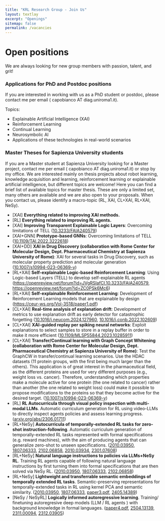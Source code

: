 ```yaml
---
title: "KRL Research Group - Join Us"
layout: textlay
excerpt: "Openings"
sitemap: false
permalink: /vacancies
---
```


<h1 class="sapienza-text"> Open positions</h1>

We are always looking for new group members with passion, talent, and grit!


<!-- <h3 class="sapienza-text">  Current open positions</h3>
<b>Sapienza University of Rome - PhD in Engineering in Computer Science.</b><br>
Public Call 2024: <a href="https://www.uniroma1.it/en/pagina/admissions-2024-2025-phd-programmes">https://www.uniroma1.it/en/pagina/admissions-2024-2025-phd-programmes</a><br>
PhD Website 2024: <a href="https://www.uniroma1.it/en/pagina/admissions-2024-2025-phd-programmes">https://www.uniroma1.it/en/pagina/admissions-2024-2025-phd-programmes</a><br><br>

<b>Sapienza University of Rome - National PhD in Artificial Intelligence.</b><br>
Public Call 2024: Upcoming...<br>
PhD Website 2024: Upcoming...<br>-->


<h3 class="sapienza-text">Applications for PhD and Postdoc positions</h3>
If you are interested in working with us as a PhD student or postdoc, please contact me per email ( capobianco AT diag.uniroma1.it).

Topics:
<ul>
  <li>Explainable Artificial Intelligence (XAI)</li> 
<li>Reinforcement Learning</li> 
<li>Continual Learning</li> 
<li>Neurosymbolic AI</li> 
<li>Applications of these technologies in real-world scenarios</li> 
</ul>

<h3 class="sapienza-text"> Master Theses for Sapienza University students</h3>
If you are a Master student at Sapienza University looking for a Master project, contact me per email ( capobianco AT diag.uniroma1.it) or stop by my office. We are interested mainly on thesis projects about robot learning, knowledge acquisition and learning, reinforcement learning or explainable artificial intelligence, but different topics are welcome!
Here you can find a brief list of available topics for master thesis. These are only a limited set, many others are available and we are also open to your proposals. When you contact us, please identify a macro-topic (RL, XAI, CL+XAI, RL+XAI, NeSy). 
<ul>
<li>[XAI] <strong>Everything related to improving XAI methods.</strong></li> 
<li>[RL] <strong>Everything related to improving RL agents.</strong></li> 
<li>[XAI] <strong>Improving Transparent Explainable Logic Layers</strong>: Overcoming limitations of TELL (<a href="https://doi.org/10.3233/FAIA240579">10.3233/FAIA240579</a>)</li> 
<li>[XAI+GNN] <strong>Prototype-based GNNs</strong>: Overcoming limitations of TELL (<a href="https://doi.org/10.1109/TAI.2022.3222618">10.1109/TAI.2022.3222618</a>)</li> 
<li>[XAI+DD] <strong>XAI in Drug Discovery  (collaboration with Rome Center for Molecular Design, Dept. Pharmaceutical Chemistry at Sapienza University of Rome)</strong>: XAI for several tasks in Drug Discovery, such as molecular property prediction and molecular generation (<a href="https://doi.org/10.1007/s10994-023-06369-y">10.1007/s10994-023-06369-y</a>)</li> 
<li>[RL+XAI] <strong>Self-explainable Logic-based Reinforcement Learning</strong>: Using Logic-based Layers (TELL) to develop self-explainable RL agents (<a href="https://openreview.net/forum?id=JVgRSIafCI">https://openreview.net/forum?id=JVgRSIafCI</a>,<a href="https://doi.org/10.3233/FAIA240579">10.3233/FAIA240579</a>, <a href="https://openreview.net/forum?id=ZC0PSk6Mc6">https://openreview.net/forum?id=ZC0PSk6Mc6</a>)</li> 
<li>[RL+XAI] <strong>Self-explainable Reinforcement Learning</strong>: Development of Reinforcement Learning models that are explainable by design (<a href="https://ceur-ws.org/Vol-3518/paper1.pdf">https://ceur-ws.org/Vol-3518/paper1.pdf</a>)</li> 
<li>[CL+XAI] <strong>Real-time analysis of explanation drift</strong>: Development of metrics to use explanation drift as early detector for catastrophic forgetting (<a href="https://doi.org/10.1016/j.neucom.2024.127960">10.1016/j.neucom.2024.127960</a>, <a href="https://doi.org/10.1016/j.conb.2022.102609">10.1016/j.conb.2022.102609</a>)</li> 
<li>[CL+XAI] <strong>XAI-guided replay per spiking neural networks</strong>: Exploit explanations to select samples to store in a replay buffer in order to make it more efficient (<a href="https://doi.org/10.1109/MLSP55844.2023.10285911">10.1109/MLSP55844.2023.10285911</a>)</li> 
<li>[CL+XAI] <strong>Transfer/Continual learning with Graph Concept Whitening (collaboration with Rome Center for Molecular Design, Dept. Pharmaceutical Chemistry at Sapienza University of Rome)</strong>: Test the GraphCW in transfer/continual learning scenarios.
Use the HDAC datasets (11 protein groups, with the first being much larger than the others). This application is of great interest in the pharmaceutical field, as the different proteins are used for very different purposes (e.g., weight loss vs. cancer). Therefore, understanding which properties make a molecule active for one protein (the one related to cancer) rather than another (the one related to weight loss) could make it possible to propose modifications to the proteins so that they become active for the desired target. (<a href="https://doi.org/10.1007/s10994-023-06369-y">10.1007/s10994-023-06369-y</a>)</li> 
<li>[RL] <strong>RL Autocurricula through visual policy inspection with multi-modal LLMs</strong>. Automatic curriculum generation for RL using video-LLMs to directly inspect agents policies and assess learning progress. 
(<a href="https://arxiv.org/abs/2306.01711" target="_blank">arxiv.org/abs/2306.01711</a>)</li>
<li>[RL+NeSy] <strong>Autocurricula of temporally-extended RL tasks for zero-shot instruction-following</strong>. Automatic curriculum generation of temporally-extended RL tasks represented with formal specifications (e.g. reward machines), with the aim of producing agents that can generalize zero-shot to unseen specifications. 
(<a href="https://arxiv.org/abs/2010.03950" target="_blank">2010.03950</a>, 
<a href="https://arxiv.org/abs/1807.06333" target="_blank">1807.06333</a>, 
<a href="https://arxiv.org/abs/2102.06858" target="_blank">2102.06858</a>, 
<a href="https://arxiv.org/abs/2010.03934" target="_blank">2010.03934</a>, 
<a href="https://arxiv.org/abs/2301.07608" target="_blank">2301.07608</a>)</li>
<li>[RL+NeSy] <strong>Natural language instructions to policies via LLMs+NeSy RL</strong>. Training RL agents capable of following natural language instructions by first turning them into formal specifications that are then solved via NeSy RL. 
(<a href="https://arxiv.org/abs/2010.03950" target="_blank">2010.03950</a>, 
<a href="https://arxiv.org/abs/1807.06333" target="_blank">1807.06333</a>, 
<a href="https://arxiv.org/abs/2102.06858" target="_blank">2102.06858</a>)</li>
<li>[RL+NeSy] <strong>Lightweight and transferrable semantic embeddings of temporally extended RL tasks</strong>. Semantic-preserving representations for temporally-extended tasks in RL using kernel PCA and semantic similarity. 
(<a href="https://arxiv.org/abs/2010.03950" target="_blank">2010.03950</a>, 
<a href="https://arxiv.org/abs/1807.06333" target="_blank">1807.06333</a>, 
<a href="https://ceur-ws.org/Vol-3945/paper3.pdf" target="_blank">paper3.pdf</a>, 
<a href="https://arxiv.org/abs/2405.14389" target="_blank">2405.14389</a>)</li>
<li>[NeSy / NeSyRL] <strong> Logically informed autoregressive learning</strong>. Training/ finetuning autoregresive deep models (LLM / RL agents ) with background knowledge in formal languages. (<a href="https://ceur-ws.org/Vol-3779/paper4.pdf" target="_blank">paper4.pdf</a>, 
<a href="https://arxiv.org/abs/2504.13139" target="_blank">2504.13139</a>, <a href="https://arxiv.org/abs/2311.00094" target="_blank">2311.00094</a>, <a href="https://arxiv.org/abs/2312.03905" target="_blank">2312.03905</a>)</li>
</ul>


